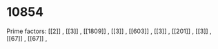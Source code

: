 # 10854

Prime factors: [[2]] , [[3]] , [[1809]] , [[3]] , [[603]] , [[3]] , [[201]] , [[3]] , [[67]] , [[67]] , 